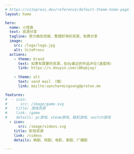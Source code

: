 ```yaml
---
# https://vitepress.dev/reference/default-theme-home-page
layout: home

hero:
  name: 小怪兽
  text: 资源分享
  tagline: 努力做些贡献，整理好用的资源，免费分享
  image:
    src: /logo/logo.jpg
    alt: VitePress
  actions:
    - theme: brand
      text: 如果有需要的资源，在dy最近的作品评论(速度快）
      link: https://v.douyin.com/iBKqGjay/
      
    - theme: alt
      text: send mail （慢）
      link: mailto:vpncharmingsong@proton.me

features:
#  - icon:
#      src: /image/game.svg
#    title: 游戏资源
#    link: /game
#    details: pc游戏、steam游戏、联机游戏、switch游戏
  - icon:
      src: /image/videos.svg
    title: 影视资源
    link: /videos
    details: 韩剧、网剧、电影、美剧、广播剧

---
```


